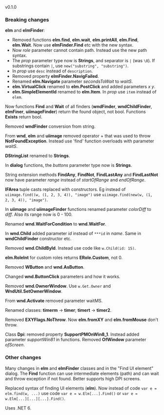 ﻿v0.1.0

### Breaking changes

**elm** and **elmFinder**:
- Removed functions **elm.find**, **elm.wait**, **elm.printAll**, **elm.Find**, **elm.Wait**. Now use **elmFinder.Find** etc with the new syntax.
- Now *role* parameter cannot contain path. Instead use the new path syntax.
- The *prop* parameter type now is **Strings**, and separator is `|` (was `\0`). If substrings contain `|`, use `new("substring", "substring")`.
- In *prop* use `desc` instead of `description`.
- Removed property **elmFinder.NavigFailed**.
- Renamed **elm.Navigate** parameter *secondsToWait* to *waitS*.
- **elm.VirtualClick** renamed to **elm.PostClick** and added parameters *x y*.
- **elm.SimpleElementId** renamed to **elm.Item**. In *prop* use `item` instead of `elem`.

Now functions **Find** and **Wait** of all finders (**wndFinder**, **wndChildFinder**, **elmFiner**, **uiimageFinder**) return the found object, not bool. Functions **Exists** return bool.

Removed **wndFinder** conversion from string.

From **wnd**, **elm** and **uiimage** removed operator + that was used to throw **NotFoundException**. Instead use 'find' function overloads with parameter *waitS*.

**DStringList** renamed to **Strings**.

In **dialog** functions, the *buttons* parameter type now is **Strings**.

String extension methods **FindAny**, **FindNot**, **FindLastAny** and **FindLastNot** now have parameter *range* instead of *startOfRange* and *endOfRange*.

**IFArea** tuple casts replaced with constructors. Eg instead of `uiimage.find((w, (1, 2, 3, 4)), "image")` use `uiimage.find(new(w, (1, 2, 3, 4)), "image")`.

In **uiimage** and **uiimageFinder** functions renamed parameter *colorDiff* to *diff*. Also its range now is 0 - 100.

Renamed **wnd.WaitForCondition** to **wnd.WaitFor**.

In **wnd.Child** added parameter *id* instead of `***id` in *name*. Same in **wndChildFinder** constructor etc.

Removed **wnd.ChildById**. Instead use code like `w.Child(id: 15)`.

**elm.RoleInt** for custom roles returns **ERole.Custom**, not 0.

Removed **WButton** and **wnd.AsButton**.

Changed **wnd.ButtonClick** parameters and how it works.

Removed **wnd.OwnerWindow**. Use `w.Get.Owner` and **WndUtil.SetOwnerWindow**.

From **wnd.Activate** removed parameter waitMS.

Renamed classes: **timerm** -> **timer**; **timert** -> **timer2**.

Removed **EXYFlags.NoThrow**. Now **elm.fromXY** and **elm.fromMouse** don't throw.

Class **Dpi**: removed property **SupportPMOnWin8_1**. Instead added parameter *supportWin81* in functions. Removed **OfWindow** parameter *ofScreen*.


### Other changes
Many changes in **elm** and **elmFinder** classes and in the "Find UI element" dialog. The **Find** function can use intermediate elements (path) and can wait and throw exception if not found. Better supports high DPI screens.

Replaced syntax of finding UI elements (**elm**). Now instead of code `var e = elm.find(w, ...)` use code `var e = w.Elm[...].Find()` or `var e = w.Elm[...][...][...].Find()`.

Uses .NET 6.
